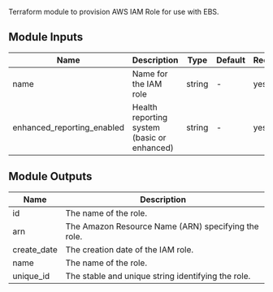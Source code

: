Terraform module to provision AWS IAM Role for use with EBS.

## Module Inputs

| Name | Description | Type | Default | Required |
|------|-------------|------|---------|----------|
| name | Name for the IAM role | string | - | yes |
| enhanced_reporting_enabled | Health reporting system (basic or enhanced) | string | - | yes |

## Module Outputs

| Name | Description |
|------|-------------|
|id|The name of the role.|
|arn|The Amazon Resource Name (ARN) specifying the role.|
|create_date|The creation date of the IAM role.|
|name|The name of the role.|
|unique_id|The stable and unique string identifying the role.|